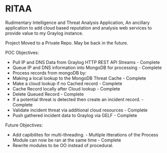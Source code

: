 # RITAA
Rudimentary Intelligence and Threat Analysis Application,
An ancillary application to add cloud based reputation and analysis web services to provide value to my Graylog instance.

Project Moved to a Private Repo. May be back in the future. 

POC Objectives:
- Pull IP and DNS Data from Graylog HTTP REST API Streams     - Complete
- Queue IP and DNS information into MongoDB for processing    - Complete
- Process records from mongoDB by:
- Making a local lookup to the MongoDB Threat Cache           - Complete
- Make a cloud lookup if no Cached record                     - Complete
- Cache Record locally after Cloud lookup                     - Complete
- Delete Queued Record  - Complete
- If a potential threat is detected then create an incident record.  - Complete
- Validate incident threat via additional cloud resources            - Complete
- Push gathered incident data to Graylog via GELF                    - Complete


Future Objectives: 
- Add capibilites for multi-threading. - Multiple itterations of the Process Module can now be ran at the same time - Complete
- Rewrite modules to be OO instead of procedural. 
